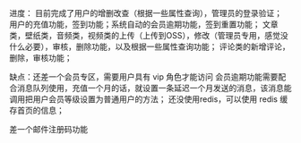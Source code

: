 进度：
目前完成了用户的增删改查（根据一些属性查询），管理员的登录验证；
用户的充值功能，签到功能；系统自动的会员逾期功能，签到重置功能；
文章类，壁纸类，音频类，视频类的上传（上传到OSS），修改（管理员专用，感觉没什么必要），审核，删除功能，以及根据一些属性查询功能；
评论类的新增评论，删除，审核功能；

缺点：还差一个会员专区，需要用户具有 vip 角色才能访问
会员逾期功能需要配合消息队列使用，充值一个月的话，就设置一条延迟一个月发送的消息，该消息能调用把用户会员等级设置为普通用户的方法；
还没使用redis，可以使用 redis 缓存首页的信息；

差一个邮件注册码功能